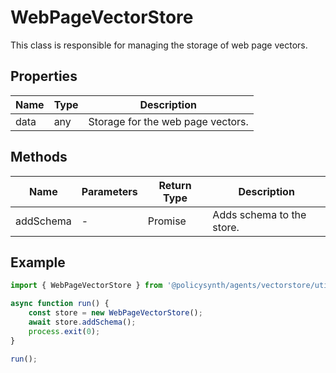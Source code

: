 # WebPageVectorStore

This class is responsible for managing the storage of web page vectors.

## Properties

| Name          | Type   | Description               |
|---------------|--------|---------------------------|
| data          | any    | Storage for the web page vectors. |

## Methods

| Name       | Parameters        | Return Type | Description                 |
|------------|-------------------|-------------|-----------------------------|
| addSchema  | -                 | Promise<void> | Adds schema to the store.  |

## Example

```typescript
import { WebPageVectorStore } from '@policysynth/agents/vectorstore/utils/createWebPageClass.js';

async function run() {
    const store = new WebPageVectorStore();
    await store.addSchema();
    process.exit(0);
}

run();
```